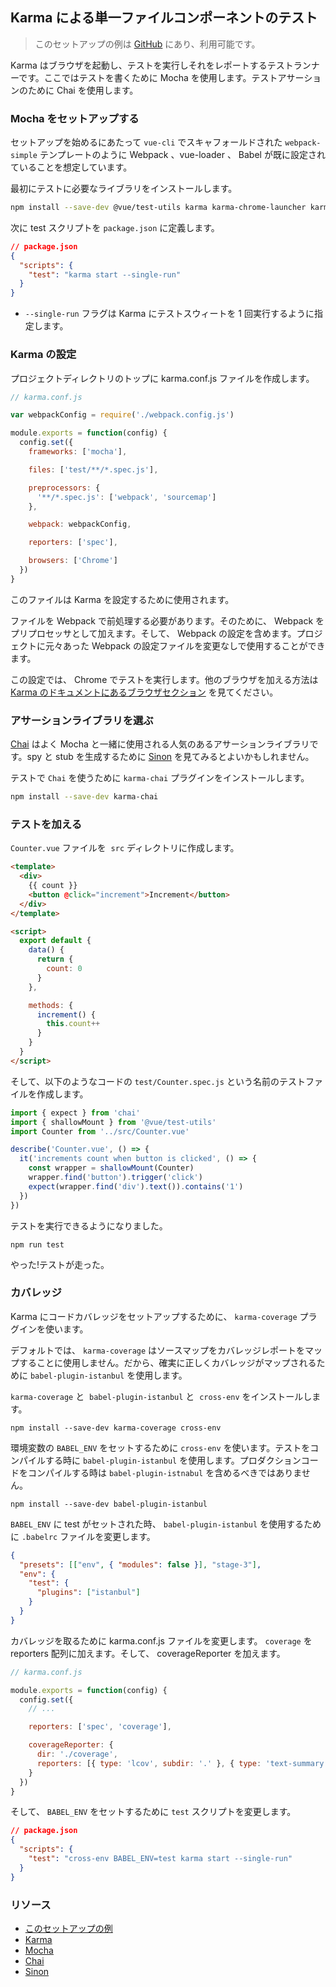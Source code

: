 ## Karma による単一ファイルコンポーネントのテスト

> このセットアップの例は [GitHub](https://github.com/eddyerburgh/vue-test-utils-karma-example) にあり、利用可能です。

Karma はブラウザを起動し、テストを実行しそれをレポートするテストランナーです。ここではテストを書くために Mocha を使用します。テストアサーションのために Chai を使用します。

### Mocha をセットアップする

セットアップを始めるにあたって `vue-cli` でスキャフォールドされた `webpack-simple` テンプレートのように Webpack 、vue-loader 、 Babel が既に設定されていることを想定しています。

最初にテストに必要なライブラリをインストールします。

```bash
npm install --save-dev @vue/test-utils karma karma-chrome-launcher karma-mocha karma-sourcemap-loader karma-spec-reporter karma-webpack mocha
```

次に test スクリプトを `package.json` に定義します。

```json
// package.json
{
  "scripts": {
    "test": "karma start --single-run"
  }
}
```

- `--single-run` フラグは Karma にテストスウィートを 1 回実行するように指定します。

### Karma の設定

プロジェクトディレクトリのトップに karma.conf.js ファイルを作成します。

```js
// karma.conf.js

var webpackConfig = require('./webpack.config.js')

module.exports = function(config) {
  config.set({
    frameworks: ['mocha'],

    files: ['test/**/*.spec.js'],

    preprocessors: {
      '**/*.spec.js': ['webpack', 'sourcemap']
    },

    webpack: webpackConfig,

    reporters: ['spec'],

    browsers: ['Chrome']
  })
}
```

このファイルは Karma を設定するために使用されます。

ファイルを Webpack で前処理する必要があります。そのために、 Webpack をプリプロセッサとして加えます。そして、 Webpack の設定を含めます。プロジェクトに元々あった Webpack の設定ファイルを変更なしで使用することができます。

この設定では、 Chrome でテストを実行します。他のブラウザを加える方法は [Karma のドキュメントにあるブラウザセクション](http://karma-runner.github.io/3.0/config/browsers.html) を見てください。

### アサーションライブラリを選ぶ

[Chai](http://chaijs.com/) はよく Mocha と一緒に使用される人気のあるアサーションライブラリです。spy と stub を生成するために [Sinon](http://sinonjs.org/) を見てみるとよいかもしれません。

テストで `Chai` を使うために `karma-chai` プラグインをインストールします。

```bash
npm install --save-dev karma-chai
```

### テストを加える

`Counter.vue` ファイルを  `src` ディレクトリに作成します。

```html
<template>
  <div>
    {{ count }}
    <button @click="increment">Increment</button>
  </div>
</template>

<script>
  export default {
    data() {
      return {
        count: 0
      }
    },

    methods: {
      increment() {
        this.count++
      }
    }
  }
</script>
```

そして、以下のようなコードの `test/Counter.spec.js` という名前のテストファイルを作成します。

```js
import { expect } from 'chai'
import { shallowMount } from '@vue/test-utils'
import Counter from '../src/Counter.vue'

describe('Counter.vue', () => {
  it('increments count when button is clicked', () => {
    const wrapper = shallowMount(Counter)
    wrapper.find('button').trigger('click')
    expect(wrapper.find('div').text()).contains('1')
  })
})
```

テストを実行できるようになりました。

```
npm run test
```

やった!テストが走った。

### カバレッジ

Karma にコードカバレッジをセットアップするために、 `karma-coverage` プラグインを使います。

デフォルトでは、 `karma-coverage` はソースマップをカバレッジレポートをマップすることに使用しません。だから、確実に正しくカバレッジがマップされるために `babel-plugin-istanbul` を使用します。

`karma-coverage` と  `babel-plugin-istanbul` と  `cross-env` をインストールします。

```
npm install --save-dev karma-coverage cross-env
```

環境変数の `BABEL_ENV` をセットするために `cross-env` を使います。テストをコンパイルする時に `babel-plugin-istanbul` を使用します。プロダクションコードをコンパイルする時は `babel-plugin-istnabul` を含めるべきではありません。

```
npm install --save-dev babel-plugin-istanbul
```

`BABEL_ENV` に test がセットされた時、 `babel-plugin-istanbul` を使用するために `.babelrc` ファイルを変更します。

```json
{
  "presets": [["env", { "modules": false }], "stage-3"],
  "env": {
    "test": {
      "plugins": ["istanbul"]
    }
  }
}
```

カバレッジを取るために karma.conf.js ファイルを変更します。 `coverage` を reporters 配列に加えます。そして、 coverageReporter を加えます。

```js
// karma.conf.js

module.exports = function(config) {
  config.set({
    // ...

    reporters: ['spec', 'coverage'],

    coverageReporter: {
      dir: './coverage',
      reporters: [{ type: 'lcov', subdir: '.' }, { type: 'text-summary' }]
    }
  })
}
```

そして、 `BABEL_ENV` をセットするために `test` スクリプトを変更します。

```json
// package.json
{
  "scripts": {
    "test": "cross-env BABEL_ENV=test karma start --single-run"
  }
}
```

### リソース

- [このセットアップの例](https://github.com/eddyerburgh/vue-test-utils-karma-example)
- [Karma](http://karma-runner.github.io/)
- [Mocha](https://mochajs.org/)
- [Chai](http://chaijs.com/)
- [Sinon](http://sinonjs.org/)
